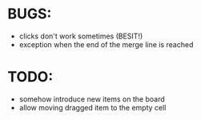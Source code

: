 # BUGS:
  - clicks don't work sometimes (BESIT!)
  - exception when the end of the merge line is reached

# TODO:
- somehow introduce new items on the board 
- allow moving dragged item to the empty cell